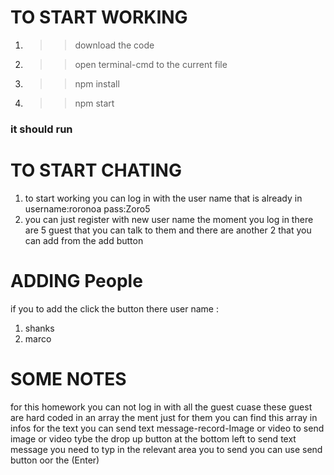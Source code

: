 # TO START WORKING
1) >>download the code
2) >>open terminal-cmd to the current file
3) >> npm install
4) >> npm start
### it should run
# TO START CHATING
1) to start working you can log in with the user name that is already in 
username:roronoa
pass:Zoro5
2) you can just register with new user name
the moment you log in there are 5 guest that you can talk to them and there are another 2 that you can add from the add button

# ADDING People
if you to add the click the button there user name :
1) shanks
 2) marco
# SOME NOTES
for this homework you can not log in with all the guest cuase these guest are hard coded in an array the ment just for them you can find this array in infos
for the text you can send text message-record-Image or video 
to send image or video tybe the drop up button at the bottom left 
to send text message you need to typ in the relevant area you to send you can use send button oor the (Enter)

